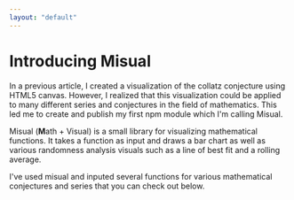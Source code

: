 ```yaml
--- 
layout: "default"
---
```

# Introducing Misual

In a previous article, I created a visualization of the collatz conjecture using HTML5 canvas. However, I realized that this visualization could be applied to many different series and conjectures in the field of mathematics. This led me to create and publish my first npm module which I'm calling Misual.

Misual (**M**ath + Visual) is a small library for visualizing mathematical functions. It takes a function as input and draws a bar chart as well as various randomness analysis visuals such as a line of best fit and a rolling average.

I've used misual and inputed several functions for various mathematical conjectures and series that you can check out below.